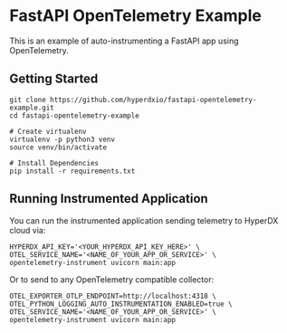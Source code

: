 # FastAPI OpenTelemetry Example

This is an example of auto-instrumenting a FastAPI app using OpenTelemetry.

## Getting Started

```
git clone https://github.com/hyperdxio/fastapi-opentelemetry-example.git
cd fastapi-opentelemetry-example

# Create virtualenv
virtualenv -p python3 venv
source venv/bin/activate

# Install Dependencies
pip install -r requirements.txt
```

## Running Instrumented Application

You can run the instrumented application sending telemetry to HyperDX cloud via:

```
HYPERDX_API_KEY='<YOUR_HYPERDX_API_KEY_HERE>' \
OTEL_SERVICE_NAME='<NAME_OF_YOUR_APP_OR_SERVICE>' \
opentelemetry-instrument uvicorn main:app
```

Or to send to any OpenTelemetry compatible collector:

```
OTEL_EXPORTER_OTLP_ENDPOINT=http://localhost:4318 \
OTEL_PYTHON_LOGGING_AUTO_INSTRUMENTATION_ENABLED=true \
OTEL_SERVICE_NAME='<NAME_OF_YOUR_APP_OR_SERVICE>' \
opentelemetry-instrument uvicorn main:app
```
